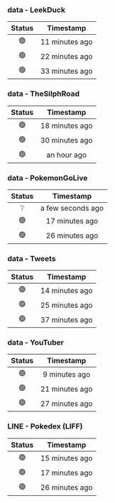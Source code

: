 ### data - LeekDuck
| Status | Timestamp |
|:------:|:---------:|
| 🟢 | 11 minutes ago |
| 🟢 | 22 minutes ago |
| 🟢 | 33 minutes ago |

### data - TheSilphRoad
| Status | Timestamp |
|:------:|:---------:|
| 🟢 | 18 minutes ago |
| 🟢 | 30 minutes ago |
| 🟢 | an hour ago |

### data - PokemonGoLive
| Status | Timestamp |
|:------:|:---------:|
| ❔ | a few seconds ago |
| 🟢 | 17 minutes ago |
| 🟢 | 26 minutes ago |

### data - Tweets
| Status | Timestamp |
|:------:|:---------:|
| 🟢 | 14 minutes ago |
| 🟢 | 25 minutes ago |
| 🟢 | 37 minutes ago |

### data - YouTuber
| Status | Timestamp |
|:------:|:---------:|
| 🟢 | 9 minutes ago |
| 🟢 | 21 minutes ago |
| 🟢 | 27 minutes ago |

### LINE - Pokedex (LIFF)
| Status | Timestamp |
|:------:|:---------:|
| 🟢 | 15 minutes ago |
| 🟢 | 17 minutes ago |
| 🟢 | 26 minutes ago |

